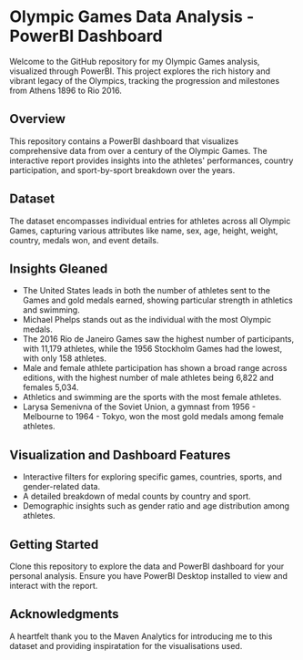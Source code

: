 # Olympic Games Data Analysis - PowerBI Dashboard

Welcome to the GitHub repository for my Olympic Games analysis, visualized through PowerBI. This project explores the rich history and vibrant legacy of the Olympics, tracking the progression and milestones from Athens 1896 to Rio 2016.

## Overview

This repository contains a PowerBI dashboard that visualizes comprehensive data from over a century of the Olympic Games. The interactive report provides insights into the athletes' performances, country participation, and sport-by-sport breakdown over the years.

## Dataset

The dataset encompasses individual entries for athletes across all Olympic Games, capturing various attributes like name, sex, age, height, weight, country, medals won, and event details.

## Insights Gleaned

- The United States leads in both the number of athletes sent to the Games and gold medals earned, showing particular strength in athletics and swimming.
- Michael Phelps stands out as the individual with the most Olympic medals.
- The 2016 Rio de Janeiro Games saw the highest number of participants, with 11,179 athletes, while the 1956 Stockholm Games had the lowest, with only 158 athletes.
- Male and female athlete participation has shown a broad range across editions, with the highest number of male athletes being 6,822 and females 5,034.
- Athletics and swimming are the sports with the most female athletes.
- Larysa Semenivna of the Soviet Union, a gymnast from 1956 - Melbourne to 1964 - Tokyo, won the most gold medals among female athletes.

## Visualization and Dashboard Features

- Interactive filters for exploring specific games, countries, sports, and gender-related data.
- A detailed breakdown of medal counts by country and sport.
- Demographic insights such as gender ratio and age distribution among athletes.

## Getting Started

Clone this repository to explore the data and PowerBI dashboard for your personal analysis. Ensure you have PowerBI Desktop installed to view and interact with the report.

## Acknowledgments

A heartfelt thank you to the Maven Analytics for introducing me to this dataset and providing inspiratation for the visualisations used.


